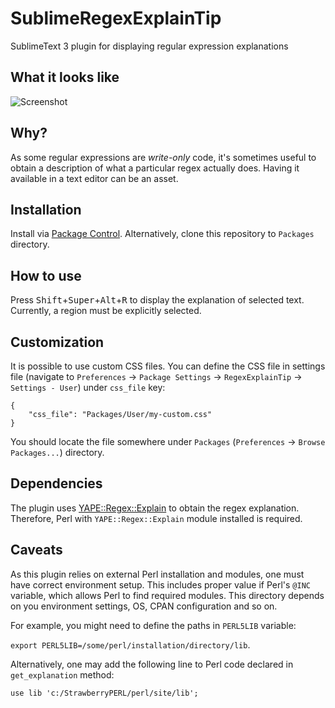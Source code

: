 # SublimeRegexExplainTip
SublimeText 3 plugin for displaying regular expression explanations

## What it looks like

![Screenshot](https://raw.githubusercontent.com/rubikonx9/SublimeRegexExplainTip/master/screenshots/1.PNG)

## Why?

As some regular expressions are *write-only* code, it's sometimes useful to obtain a description of what a particular regex actually does.
Having it available in a text editor can be an asset.

## Installation

Install via [Package Control](https://packagecontrol.io/).
Alternatively, clone this repository to `Packages` directory.

## How to use

Press <kbd>Shift</kbd>+<kbd>Super</kbd>+<kbd>Alt</kbd>+<kbd>R</kbd> to display the explanation of selected text.
Currently, a region must be explicitly selected.

## Customization

It is possible to use custom CSS files. You can define the CSS file in settings file (navigate to `Preferences` -> `Package Settings` -> `RegexExplainTip` -> `Settings - User`) under `css_file` key:

```
{
    "css_file": "Packages/User/my-custom.css"
}
```

You should locate the file somewhere under `Packages` (`Preferences` -> `Browse Packages...`) directory.

## Dependencies

The plugin uses [YAPE::Regex::Explain](http://search.cpan.org/dist/YAPE-Regex-Explain/Explain.pm) to obtain the regex explanation.
Therefore, Perl with `YAPE::Regex::Explain` module installed is required.

## Caveats

As this plugin relies on external Perl installation and modules, one must have correct environment setup.
This includes proper value if Perl's `@INC` variable, which allows Perl to find required modules.
This directory depends on you environment settings, OS, CPAN configuration and so on.

For example, you might need to define the paths in `PERL5LIB` variable:

`export PERL5LIB=/some/perl/installation/directory/lib`.

Alternatively, one may add the following line to Perl code declared in `get_explanation` method:

`use lib 'c:/StrawberryPERL/perl/site/lib';`
